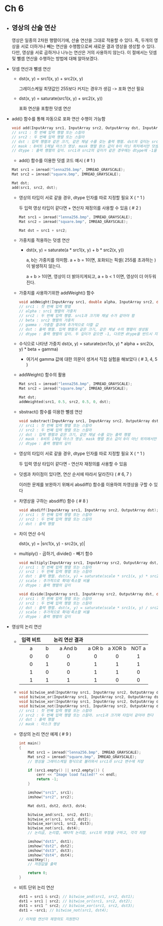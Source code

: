 # Ch 6

- ## **영상의 산술 연산** 

  영상은 일종의 2차원 행렬이기에, 산술 연산을 그대로 적용할 수 있다. 즉, 두개의 영상을 서로 더하거나 빼는 연산을 수행함으로써 새로운 결과 영상을 생성할 수 있다. 다만, 영상을 서로 곱하거나 나누는 연산은 거의 사용하지 않는다. 이 절에서는 덧셈 및 뺄셈 연산을 수행하는 방법에 대해 알아보겠다.



- 덧셈 연산과 뺄셈 연산

  - dst(x, y) = src1(x, y) + src2(x, y)

    그레이스케일 최댓값인 255보다 커지는 경우가 생김 -> 포화 연산 필요 

  - dst(x, y) = saturate(src1(x, y) + src2(x, y))

    포화 연산을 포함한 덧셈 연산 

- add() 함수를 통해 자동으로 포화 연산 수행이 가능함 

  ```c++
  void add(InputArray src1, InputArray src2, OutputArray dst, InputArray mask = noArray(), int dtype = -1);
  // src1 : 첫 번째 입력 행렬 또는 스칼라 
  // src2 : 두 번째 입력 행렬 또는 스칼라 
  // dst : 입력 행렬과 같은 크기, 같은 채널 수를 갖는 출력 행렬. dst의 깊이는 src1, src2의 깊이와 같거          나 또는 dtype 인자에 의해 결정됨 
  // mask : 8비트 1채널 마스크 영상. mask 행렬 원소 값이 0이 아닌 위치에서만 덧셈 연산을 수행함 
  // dtype : 출력 행렬의 깊이. src1과 src2의 깊이가 같은 경우에는 dtype에 -1을 지정할 수 있고, 이 경우            dst의 깊이는 src1, src2와 같은 깊이로 설정됨. src1과 src2의 깊이가 서로 다른 경우에는              dtype을 반드시 지정해야함 
  ```

  - add() 함수를 이용한 덧셈 코드 예시 ( # 1 )

  ```c++
  Mat src1 = imread("lenna256.bmp", IMREAD_GRAYSCALE);
  Mat src2 = imread("square.bmp", IMREAD_GRAYSCALE);
  
  Mat dst;
  add(src1, src2, dst);
  ```

  - 영상의 타입이 서로 같을 경우, dtype 인자를 따로 지정할 필요 X ( ^ 1 )

    두 입력 영상 타입이 같다면 + 연산자 재정의를 사용할 수 있음 ( # 2 )

    ```c++
    Mat src1 = imread("lenna256.bmp", IMREAD_GRAYSCALE);
    Mat src2 = imread("square.bmp", IMREAD_GRAYSCALE);
    
    Mat dst = src1 + src2;
    ```

  - 가중치를 적용하는 덧셈 연산 

    - dst(x, y) = saturate(a \* src1(x, y) + b \* src2(x, y))

      a, b는 가중치를 의미함. a + b = 1이면, 포화되는 픽셀( 255를 초과하는 )이 발생하지 않는다.

      a + b > 1이면, 영상이 더 밝아지게되고, a + b < 1 이면, 영상이 더 어두워진다.

  - 가중치를 사용하기위한 addWeight() 함수 

    ```c++
    void addWeight(InputArray src1, double alpha, InputArray src2, double beta, double gamma, OutputArray dst, int dtype = -1);
    // src1 : 첫 번째 입력 행렬 
    // alpha : src1 행렬의 가중치 
    // src2 : 두 번째 입력 행렬. src1과 크기와 채널 수가 같아야 함
    // beta : src2 행렬의 가중치 
    // gamma : 가중합 결과에 추가적으로 더할 값
    // dst : 출력 행렬. 입력 행렬과 같은 크기, 같은 채널 수의 행렬이 생성됨
    // dtype : 출력 행렬의 깊이. 두 깊이가 같으면 -1, 다르면 dtype을 반드시 지정 해야 함
    ```

  - 수식으로 나타낸 가중치 
    dst(x, y) = saturate(src1(x, y) \* alpha + src2(x, y) \* beta + gamma)

    - 여기서 gamma 값에 대한 의문이 생겨서 직접 실험을 해보았다 ( # 3, 4, 5 )

  - addWeight() 함수의 활용 

    ```c++
    Mat src1 = imread("lenna256.bmp", IMREAD_GRAYSCALE);
    Mat src2 = imread("square.bmp", IMREAD_GRAYSCALE);
    
    Mat dst;
    addWeighted(src1, 0.5, src2, 0.5, 0, dst);
    ```

  - sbstract() 함수를 이용한 뺄셈 연산 

    ```c++
    void substract(InputArray src1, InputArray src2, OutputArray dst, InputArray mask = noArray(), int dtype = -1);
    // src1 : 첫 번째 입력 행렬 또는 스칼라 
    // src2 : 두 번째 입력 행렬 또는 스칼라 
    // dst : 입력 행렬과 같은 크기, 같은 채널 수를 갖는 출력 행렬 
    // mask : 8비트 1채널 마스크 영상. mask 행렬 원소 값이 0이 아닌 위치에서만 덧셈 연산을 수행함 
    // dtype : 출력 행렬의 깊이 
    ```

  - 영상의 타입이 서로 같을 경우, dtype 인자를 따로 지정할 필요 X ( ^ 1 )

    두 입력 영상 타입이 같다면 - 연산자 재정의를 사용할 수 있음

  - 덧셈과 차이점이 있다면, 연산 순서에 따라서 달라진다 ( # 6, 7 )

    이러한 문제를 보완하기 위해서 absdiff() 함수를 이용하여 차영상을 구할 수 있다 

  - 차영상을 구하는 absdiff() 함수 ( # 8 )

    ```c++
    void absdiff(InputArray src1, InputArray src2, OutputArray dst);
    // src1 : 첫 번째 입력 행렬 또는 스칼라 
    // src2 : 두 번째 입력 행렬 또는 스칼라 
    // dst : 출력 행렬
    ```

  - 차이 연산 수식 

    dst(x, y) = |src1(x, y) - src2(x, y)|

  - multiply() - 곱하기, divide() - 빼기 함수 

    ```c++
    void multiply(InputArray src1, InputArray src2, OutputArray dst, double scale = 1, int dtype = -1);
    // src1 : 첫 번째 입력 행렬 또는 스칼라 
    // src2 : 두 번째 입력 행렬 또는 스칼라 
    // dst : 출력 행렬. dst(x, y) = saturate(scale * src1(x, y) * src2(x, y))
    // scale : 추가적으로 확대/축소할 비율 
    // dtype : 출력 행렬의 깊이 
    ```

    ```c++
    void divide(InputArray src1, InputArray src2, OutputArray dst, double scale = 1, int dtype = -1);
    // src1 : 첫 번째 입력 행렬 또는 스칼라 
    // src2 : 두 번째 입력 행렬 또는 스칼라 
    // dst : 출력 행렬. dst(x, y) = saturate(scale * src1(x, y) / src2(x, y))
    // scale : 추가적으로 확대/축소할 비율 
    // dtype : 출력 행렬의 깊이 
    ```

- 영상의 논리 연산 

  - | 입력 비트 |      | 논리 연산 결과 |        |         |       |
    | :-------: | :--: | :------------: | :----: | :-----: | :---: |
    |     a     |  b   |    a And b     | a OR b | a XOR b | NOT a |
    |     0     |  0   |       0        |   0    |    0    |   1   |
    |     0     |  1   |       0        |   1    |    1    |   1   |
    |     1     |  0   |       0        |   1    |    1    |   0   |
    |     1     |  1   |       1        |   1    |    0    |   0   |

  - ```c++
    void bitwise_and(InputArray src1, InputArray src2, OutputArray dst, InputArray mask = noArray()); // 비트 단위 논리곱 
    void bitwise_or(InputArray src1, InputArray src2, OutputArray dst, InputArray mask = noArray()); // 비트 단위 논리합 
    void bitwise_xor(InputArray src1, InputArray src2, OutputArray dst, InputArray mask = noArray()); // 비트 단위 배타적 논리합 
    void bitwise_not(InputArray src1, InputArray src2, OutputArray dst, InputArray mask = noArray()); // 비트 단위 부정 연산 
    // src1 : 첫 번째 입력 행렬 또는 스칼라 
    // src2 : 두 번째 입력 행렬 또는 스칼라. src1과 크기와 타입이 같아야 한다
    // dst : 출력 행렬
    // mask : 마스크 영상 
    ```

  - 영상의 논리 연산 예제 ( # 9 )

    ```c++
    int main()
    {
    	Mat src1 = imread("lenna256.bmp", IMREAD_GRAYSCALE);
    	Mat src2 = imread("square.bmp", IMREAD_GRAYSCALE);
        // 영상을 그레이스케일 형식으로 불러와서 src1과 src2 변수에 저장 
    
    	if (src1.empty() || src2.empty()) {
    		cerr << "Image load failed!" << endl;
    		return -1;
    	}
    
    	imshow("src1", src1);
    	imshow("src2", src2);
    
    	Mat dst1, dst2, dst3, dst4;
    
    	bitwise_and(src1, src2, dst1);
    	bitwise_or(src1, src2, dst2);
    	bitwise_xor(src1, src2, dst3);
    	bitwise_not(src1, dst4);
        // 논리곱, 논리합, 배타적 논리합, src1의 부정을 구하고, 각각 저장 
    
    	imshow("dst1", dst1);
    	imshow("dst2", dst2);
    	imshow("dst3", dst3);
    	imshow("dst4", dst4);
    	waitKey();
        // 저장값을 출력 
    
    	return 0;
    }
    ```

  - 비트 단위 논리 연산 

    ```c++
    dst1 = src1 & src2; // bitwise_and(src1, src2, dst1);
    dst1 = src1 | src2; // bitwise_or(src1, src2, dst2);
    dst1 = src1 ^ src2; // bitwise_xor(src1, src2, dst3);
    dst1 = ~src1; // bitwise_not(src1, dst4);
    
    // 이처럼 연산자 재정의도 지원한다
    ```

    

